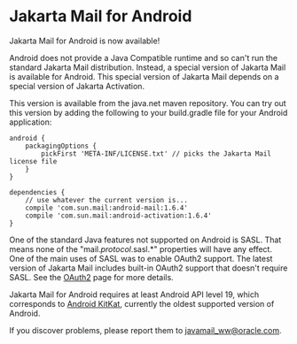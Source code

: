Jakarta Mail for Android
========================

Jakarta Mail for Android is now available!

Android does not provide a Java Compatible runtime and so can't run the
standard Jakarta Mail distribution.  Instead, a special version of
Jakarta Mail is available for Android.  This special version of Jakarta
Mail depends on a special version of Jakarta Activation.

This version is available from the java.net maven repository.
You can try out this version by adding the following to your
build.gradle file for your Android application:

    android {
        packagingOptions {
            pickFirst 'META-INF/LICENSE.txt' // picks the Jakarta Mail license file
        }
    }
    
    dependencies {
        // use whatever the current version is...
        compile 'com.sun.mail:android-mail:1.6.4'
        compile 'com.sun.mail:android-activation:1.6.4'
    }


One of the standard Java features not supported on Android is SASL.  That means
none of the "mail._protocol_.sasl.*" properties will have any effect.  One of
the main uses of SASL was to enable OAuth2 support.  The latest version
of Jakarta Mail includes built-in OAuth2 support that doesn't require SASL.
See the [OAuth2](OAuth2) page for more details.

Jakarta Mail for Android requires at least Android API level 19,
which corresponds to
[Android KitKat](https://en.wikipedia.org/wiki/Android_version_history#Android_4.4_KitKat_.28API_19.29),
currently the oldest supported version of Android.

If you discover problems, please report them to
[javamail_ww@oracle.com](mailto:javamail_ww@oracle.com).
